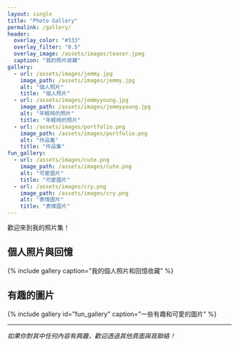 ```yaml
---
layout: single
title: "Photo Gallery"
permalink: /gallery/
header:
  overlay_color: "#333"
  overlay_filter: "0.5"
  overlay_image: /assets/images/teaser.jpeg
  caption: "我的照片收藏"
gallery:
  - url: /assets/images/jemmy.jpg
    image_path: /assets/images/jemmy.jpg
    alt: "個人照片"
    title: "個人照片"
  - url: /assets/images/jemmyyoung.jpg
    image_path: /assets/images/jemmyyoung.jpg
    alt: "年輕時的照片"
    title: "年輕時的照片"
  - url: /assets/images/portfolio.png
    image_path: /assets/images/portfolio.png
    alt: "作品集"
    title: "作品集" 
fun_gallery:
  - url: /assets/images/cute.png
    image_path: /assets/images/cute.png
    alt: "可愛圖片"
    title: "可愛圖片"
  - url: /assets/images/cry.png
    image_path: /assets/images/cry.png
    alt: "表情圖片"
    title: "表情圖片"
---
```


歡迎來到我的照片集！

## 個人照片與回憶

{% include gallery caption="我的個人照片和回憶收藏" %}

## 有趣的圖片

{% include gallery id="fun_gallery" caption="一些有趣和可愛的圖片" %}

---

*如果你對其中任何內容有興趣，歡迎透過其他頁面與我聯絡！* 